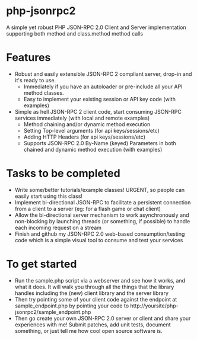 php-jsonrpc2
============

A simple yet robust PHP JSON-RPC 2.0 Client and Server implementation supporting both method and class.method method calls

Features
============
- Robust and easily extensible JSON-RPC 2 compliant server, drop-in and it's ready to use.
    - Immediately if you have an autoloader or pre-include all your API method classes.
    - Easy to implement your existing session or API key code (with examples)
- Simple as hell JSON-RPC 2 client code, start consuming JSON-RPC services immediately (with local and remote examples)
  - Method chaining and/or dynamic method execution
  - Setting Top-level arguments (for api keys/sessions/etc)
  - Adding HTTP Headers (for api keys/sessions/etc)
  - Supports JSON-RPC 2.0 By-Name (keyed) Parameters in both chained and dynamic method execution (with examples)

Tasks to be completed
============
- Write some/better tutorials/example classes!  URGENT, so people can easily start using this class!
- Implement bi-directional JSON-RPC to facilitate a persistent connection from a client to a server (eg: for a flash game or chat client)
- Allow the bi-directional server mechanism to work asynchronously and non-blocking by launching threads (or something, if possible) to handle each incoming request on a stream
- Finish and github my JSON-RPC 2.0 web-based consumption/testing code which is a simple visual tool to consume and test your services

To get started
==============
- Run the sample.php script via a webserver and see how it works, and what it does.  It will walk you through all the things that the library handles including the (new) client library and the server library
- Then try pointing some of your client code against the endpoint at sample_endpoint.php by pointing your code to http://yoursite/php-jsonrpc2/sample_endpoint.php
- Then go create your own JSON-RPC 2.0 server or client and share your experiences with me!  Submit patches, add unit tests, document something, or just tell me how cool open source software is.